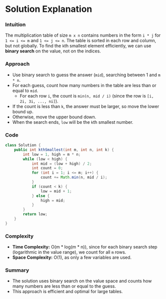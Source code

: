 # Solution Explanation

### Intuition

The multiplication table of size `m x n` contains numbers in the form `i * j` for `1 <= i <= m` and `1 <= j <= n`. The table is sorted in each row and column, but not globally. To find the `k`th smallest element efficiently, we can use **binary search** on the value, not on the indices.

### Approach

- Use binary search to guess the answer (`mid`), searching between 1 and `m * n`.
- For each guess, count how many numbers in the table are less than or equal to `mid`.
  - For each row `i`, the count is `min(n, mid / i)` (since the row is `[i, 2i, 3i, ..., ni]`).
- If the count is less than `k`, the answer must be larger, so move the lower bound up.
- Otherwise, move the upper bound down.
- When the search ends, `low` will be the `k`th smallest number.

### Code

```java
class Solution {
    public int kthSmallest(int m, int n, int k) {
        int low = 1, high = m * n;
        while (low < high) {
            int mid = (low + high) / 2;
            int count = 0;
            for (int i = 1; i <= m; i++) {
                count += Math.min(n, mid / i);
            }
            if (count < k) {
                low = mid + 1;
            } else {
                high = mid;
            }
        }
        return low;
    }
}
```

### Complexity

- **Time Complexity:** O(m * log(m * n)), since for each binary search step (logarithmic in the value range), we count for all `m` rows.
- **Space Complexity:** O(1), as only a few variables are used.

### Summary

- The solution uses binary search on the value space and counts how many numbers are less than or equal to the guess.
- This approach is efficient and optimal for large tables.
